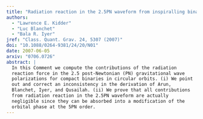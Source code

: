 ```yaml
---
title: "Radiation reaction in the 2.5PN waveform from inspiralling binaries in circular orbits"
authors:
  - "Lawrence E. Kidder"
  - "Luc Blanchet"
  - "Bala R. Iyer"
jref: "Class. Quant. Grav. 24, 5307 (2007)"
doi: "10.1088/0264-9381/24/20/N01"
date: 2007-06-05
arxiv: "0706.0726"
abstract: |
  In this Comment we compute the contributions of the radiation
  reaction force in the 2.5 post-Newtonian (PN) gravitational wave
  polarizations for compact binaries in circular orbits. (i) We point
  out and correct an inconsistency in the derivation of Arun,
  Blanchet, Iyer, and Qusailah. (ii) We prove that all contributions
  from radiation reaction in the 2.5PN waveform are actually
  negligible since they can be absorbed into a modification of the
  orbital phase at the 5PN order.
---
```

